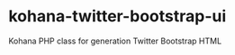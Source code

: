 kohana-twitter-bootstrap-ui
===========================

Kohana PHP class for generation Twitter Bootstrap HTML